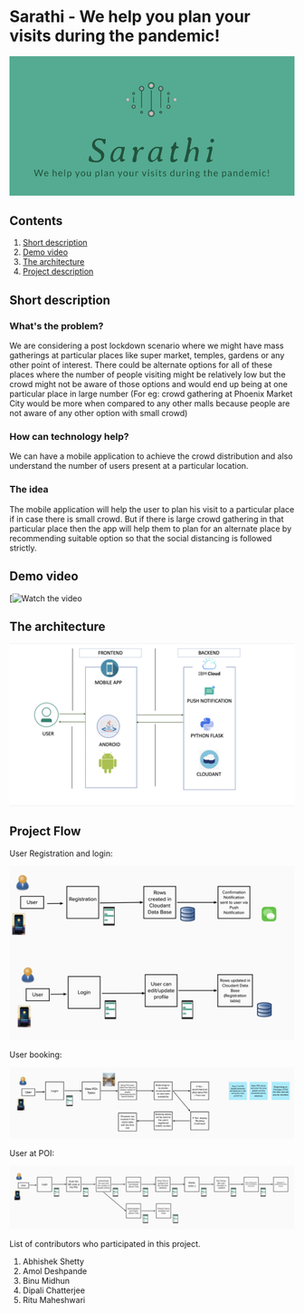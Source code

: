# Sarathi - We help you plan your visits during the pandemic!

![Sarathi App logo ](images/logo.png)

## Contents

1. [Short description](#short-description)
1. [Demo video](#demo-video)
1. [The architecture](#the-architecture)
1. [Project description](#project-description)

## Short description

### What's the problem?

We are considering a post lockdown scenario where we might have mass gatherings at particular places like super market, temples, gardens or any other point of interest. There could be alternate options for all of these places where the number of people visiting might be relatively low but the crowd might not be aware of those options and would end up being at one particular place in large number (For eg: crowd gathering at Phoenix Market City would be more when compared to any other malls because people are not aware of any other option with small crowd)

### How can technology help?

We can have a mobile application to achieve the crowd distribution and also understand the number of users present at a particular location.

### The idea

The mobile application will help the user to plan his visit to a particular place if in case there is small crowd. But if there is large crowd gathering in that particular place then the app will help them to plan for an alternate place by recommending suitable option so that the social distancing is followed strictly.

## Demo video

[![Watch the video]()

## The architecture

![Architecture ](images/Architecture.png)


## Project Flow

User Registration and login:

![Architecture ](images/UserRegistration&Login.png)

User booking:

![Architecture ](images/UserBooking.png)

User at POI:

![Architecture ](images/UseratPOI.png)

List of contributors who participated in this project.

1. Abhishek Shetty
1. Amol Deshpande
1. Binu Midhun
1. Dipali Chatterjee
1. Ritu Maheshwari
